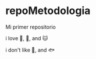 # repoMetodologia

Mi primer repositorio

i love :icecream:, :pizza:, and :cat:

i don't like :sushi:, and :fish:
